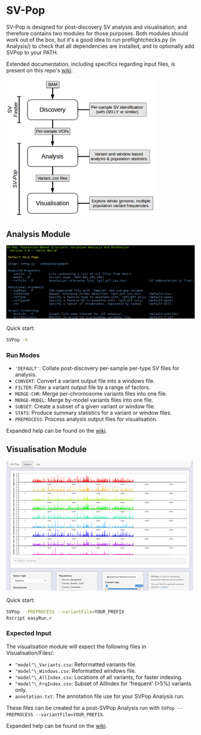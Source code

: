 # SV-Pop
SV-Pop is designed for post-discovery SV analysis and visualisation, and therefore contains two modules for those purposes. Both modules should work out of the box, but it's a good idea to run preflightchecks.py (in Analysis/) to check that all dependencies are installed, and to optionally add SVPop to your PATH.

Extended documentation, including specifics regarding input files, is present on this repo's [wiki](https://github.com/mattravenhall/SV-Pop/wiki).

<img src="https://raw.githubusercontent.com/mattravenhall/SV-Pop/master/Images/Pipeline.png" alt="Pipeline Overview" width="400"/>

## Analysis Module
<img src="https://raw.githubusercontent.com/mattravenhall/SV-Pop/master/Images/Preview_Analysis.png" alt="Preview Analysis" width="800"/>

Quick start:
```bash
SVPop -h
```

### Run Modes
- `'DEFAULT'`: Collate post-discovery per-sample per-type SV files for analysis.
- `CONVERT`: Convert a variant output file into a windows file.
- `FILTER`: Filter a variant output file by a range of factors.
- `MERGE-CHR`: Merge per-chromosome variants files into one file.
- `MERGE-MODEL`: Merge by-model variants files into one file.
- `SUBSET`: Create a subset of a given variant or window file.
- `STATS`: Produce summary statistics for a variant or window files.
- `PREPROCESS`: Process analysis output files for visualisation.

Expanded help can be found on the [wiki](https://github.com/mattravenhall/SV-Pop/wiki/Analysis-Expanded-Help).

## Visualisation Module
<img src="https://raw.githubusercontent.com/mattravenhall/SV-Pop/master/Images/Preview_Visualisation.png" alt="Preview Visualiser"/>

Quick start:
```bash
SVPop --PREPROCESS --variantFile=YOUR_PREFIX
Rscript easyRun.r
```

### Expected Input
The visualisation module will expect the following files in Visualisation/Files/:
- `"model"\_Variants.csv`: Reformatted variants file.
- `"model"\_Windows.csv`: Reformatted windows file.
- `"model"\_AllIndex.csv`: Locations of all variants, for faster indexing.
- `"model"\_FrqIndex.csv`: Subset of AllIndex for 'frequent' (>5%) variants only.
- `annotation.txt`: The annotation file use for your SVPop Analysis run.

These files can be created for a post-SVPop Analysis run with `SVPop --PREPROCESS --variantFile=YOUR_PREFIX`.

Expanded help can be found on the [wiki](https://github.com/mattravenhall/SV-Pop/wiki/Visualisation-Expanded-Help).

<!-- ## Citation
Ravenhall M, Campino S, & Clark T. SV-Pop: Population-based structural variant analysis and visualization. _Manuscript Under Review_ -->
